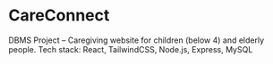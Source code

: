 # CareConnect
DBMS Project – Caregiving website for children (below 4) and elderly people.
Tech stack: React, TailwindCSS, Node.js, Express, MySQL
